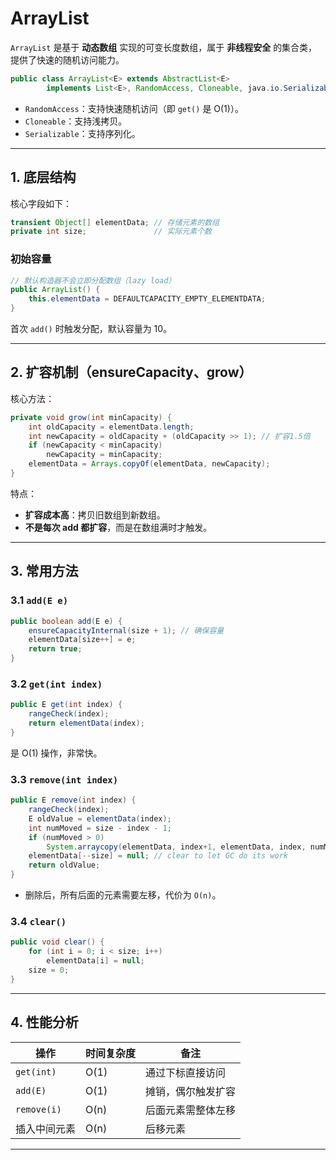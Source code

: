 # ArrayList


`ArrayList` 是基于 **动态数组** 实现的可变长度数组，属于 **非线程安全** 的集合类，提供了快速的随机访问能力。

```java
public class ArrayList<E> extends AbstractList<E> 
        implements List<E>, RandomAccess, Cloneable, java.io.Serializable
```

* `RandomAccess`：支持快速随机访问（即 `get()` 是 O(1)）。
* `Cloneable`：支持浅拷贝。
* `Serializable`：支持序列化。

---

## 1. 底层结构

核心字段如下：

```java
transient Object[] elementData; // 存储元素的数组
private int size;               // 实际元素个数
```

### 初始容量

```java
// 默认构造器不会立即分配数组（lazy load）
public ArrayList() {
    this.elementData = DEFAULTCAPACITY_EMPTY_ELEMENTDATA;
}
```

首次 `add()` 时触发分配，默认容量为 10。

---

## 2. 扩容机制（ensureCapacity、grow）

核心方法：

```java
private void grow(int minCapacity) {
    int oldCapacity = elementData.length;
    int newCapacity = oldCapacity + (oldCapacity >> 1); // 扩容1.5倍
    if (newCapacity < minCapacity)
        newCapacity = minCapacity;
    elementData = Arrays.copyOf(elementData, newCapacity);
}
```

特点：

* **扩容成本高**：拷贝旧数组到新数组。
* **不是每次 add 都扩容**，而是在数组满时才触发。

---

## 3. 常用方法

### 3.1 `add(E e)`

```java
public boolean add(E e) {
    ensureCapacityInternal(size + 1); // 确保容量
    elementData[size++] = e;
    return true;
}
```

### 3.2 `get(int index)`

```java
public E get(int index) {
    rangeCheck(index);
    return elementData(index);
}
```

是 O(1) 操作，非常快。

### 3.3 `remove(int index)`

```java
public E remove(int index) {
    rangeCheck(index);
    E oldValue = elementData(index);
    int numMoved = size - index - 1;
    if (numMoved > 0)
        System.arraycopy(elementData, index+1, elementData, index, numMoved);
    elementData[--size] = null; // clear to let GC do its work
    return oldValue;
}
```

* 删除后，所有后面的元素需要左移，代价为 `O(n)`。

### 3.4 `clear()`

```java
public void clear() {
    for (int i = 0; i < size; i++)
        elementData[i] = null;
    size = 0;
}
```

---

## 4. 性能分析

| 操作          | 时间复杂度 | 备注        |
| ----------- | ---- | --------- |
| `get(int)`  | O(1) | 通过下标直接访问  |
| `add(E)`    | O(1) | 摊销，偶尔触发扩容 |
| `remove(i)` | O(n) | 后面元素需整体左移 |
| 插入中间元素      | O(n) | 后移元素      |

---


